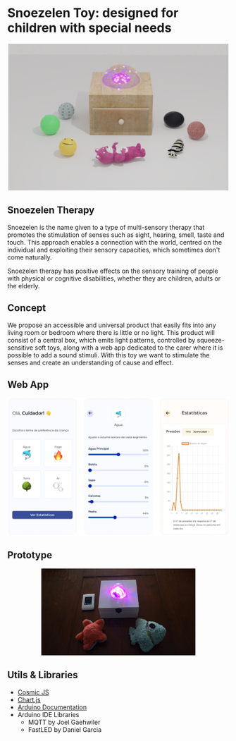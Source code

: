 # Snoezelen Toy: designed for children with special needs

<center>
    <img src="imgs/demo.png" width=500>
</center>

## Snoezelen Therapy

Snoezelen is the name given to a type of multi-sensory therapy that promotes the stimulation of senses such as sight, hearing, smell, taste and touch. 
This approach enables a connection with the world, centred on the individual and exploiting their sensory capacities, which sometimes don't come naturally.

Snoezelen therapy has positive effects on the sensory training of people with physical or cognitive disabilities, whether they are children, adults or the elderly.

## Concept

We propose an accessible and universal product that easily fits into any living room or bedroom where there is little or no light.
This product will consist of a central box, which emits light patterns, controlled by squeeze-sensitive soft toys, along with a web app dedicated to the carer where it is possible to add a sound stimuli.
With this toy we want to stimulate the senses and create an understanding of cause and effect.

## Web App

<center>
    <img src="imgs/webapp.png">
</center>


## Prototype

<center>
    <img src="imgs/demo2.png" width=350>
</center>

## Utils & Libraries

- [Cosmic JS](https://www.cosmicjs.com/)
- [Chart.js](https://www.chartjs.org/)
- [Arduino Documentation](https://docs.arduino.cc/)
- Arduino IDE Libraries
  - MQTT by Joel Gaehwiler
  - FastLED by Daniel Garcia
